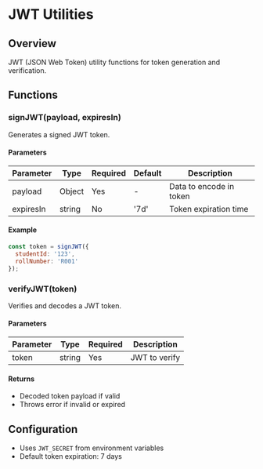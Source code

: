 # JWT Utilities

## Overview
JWT (JSON Web Token) utility functions for token generation and verification.

## Functions

### signJWT(payload, expiresIn)
Generates a signed JWT token.

#### Parameters
| Parameter | Type   | Required | Default | Description              |
|-----------|--------|----------|---------|--------------------------|
| payload   | Object | Yes      | -       | Data to encode in token |
| expiresIn | string | No       | '7d'    | Token expiration time   |

#### Example
```javascript
const token = signJWT({
  studentId: '123',
  rollNumber: 'R001'
});
```

### verifyJWT(token)
Verifies and decodes a JWT token.

#### Parameters
| Parameter | Type   | Required | Description     |
|-----------|--------|----------|-----------------|
| token     | string | Yes      | JWT to verify   |

#### Returns
- Decoded token payload if valid
- Throws error if invalid or expired

## Configuration
- Uses `JWT_SECRET` from environment variables
- Default token expiration: 7 days

